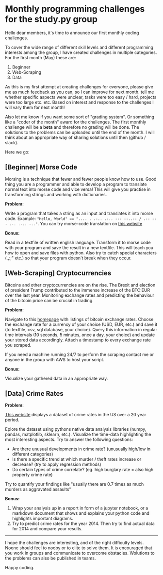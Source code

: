# Monthly programming challenges for the study.py group

Hello dear members, it's time to announce our first monthly coding challenges.

To cover the wide range of different skill levels and different programming interests among the group, I have created challenges in multiple categories. For the first month (May) these are:

1. Beginner
2. Web-Scraping
3. Data

As this is my first attempt at creating challenges for everyone, please give me as much feedback as you can, so I can improve for next month. tell me whether specific aspects were unclear, tasks were too easy / hard, projects were too large etc. etc. Based on interest and response to the challenges I will vary them for next month!

Also let me know if you want some sort of "grading system". Or something like a "coder of the month" award for the challenges. The first monthly challenge will be a **beta** and therefore no grading will be done. The solutions to the problems can be uploaded until the end of the month. I will think about an appropriate way of sharing solutions until then (github / slack).

Here we go:

## [Beginner] Morse Code

Morsing is a technique that fewer and fewer people know how to use. Good thing you are a programmer and able to develop a program to translate normal text into morse code and vice versa! This will give you practise in transforming strings and working with dictionaries.

**Problem:**

Write a program that takes a string as an input and translates it into morse code. Example: `"Hello, World" == ".... . .-.. .-.. --- --..-- / .-- --- .-. .-.. -.."`. You can try morse-code translation on [this website](https://morsecode.scphillips.com/translator.html)

**Bonus:**

Read in a textfile of written english language. Transform it to morse code with your program and save the result in a new textfile. This will teach you how to open and save files with python. Also try to catch special characters (.,:;" etc.) so that your program doesn't break when they occur.

## [Web-Scraping] Cryptocurrencies

Bitcoins and other cryptocurrencies are on the rise. The Brexit and election of president Trump contributed to the immense increase of the BTC:EUR over the last year. Monitoring exchange rates and predicting the behaviour of the bitcoin price can be crucial in trading.

**Problem:**

Navigate to this [homepage](https://bitcoinwisdom.com/) with listings of bitcoin exchange rates. Choose the exchange rate for a currency of your choice (USD, EUR, etc.) and save it (to textfile, csv, sql database, your choice). Query this information in regular time intervals (10 seconds, 5 minutes, once a day, your choice) and update your stored data accordingly. Attach a timestamp to every exchange rate you scraped.

If you need a machine running 24/7 to perform the scraping contact me or anyone in the group with AWS to host your script.

**Bonus:**

Visualize your gathered data in an appropriate way.

## [Data] Crime Rates

**Problem:**

[This website](https://ucr.fbi.gov/crime-in-the-u.s/2013/crime-in-the-u.s.-2013/tables/1tabledatadecoverviewpdf/table_1_crime_in_the_united_states_by_volume_and_rate_per_100000_inhabitants_1994-2013.xls) displays a dataset of crime rates in the US over a 20 year period.

Eplore the dataset using pythons native data analysis libraries (numpy, pandas, matplotlib, sklearn, etc.). Visualize the time-data highlighting the most interesting aspects. Try to answer the following questions:

* Are there unusual developments in crime rate? (unusually high/low in different categories)
* Is there a specific trend at which murder / theft rates increase or decrease? (try to apply regression methods)
* Do certain types of crime correlate? (eg. high burglary rate = also high property crime rate)

Try to quantify your findings like "usually there are 0.7 times as much murders as aggravated assaults"

**Bonus:**

1. Wrap your analysis up in a report in form of a jupyter notebook, or a markdown document that shows and explains your python code and highlights important diagrams.
2. Try to predict crime rates for the year 2014. Then try to find actual data for 2014 and compare your results.

----

I hope the challenges are interesting, and of the right difficulty levels. Noone should feel to nooby or to elite to solve them. It is encouraged that you work in groups and communicate to overcome obstacles. Wolutions to the problems can also be published in teams.

Happy coding.
